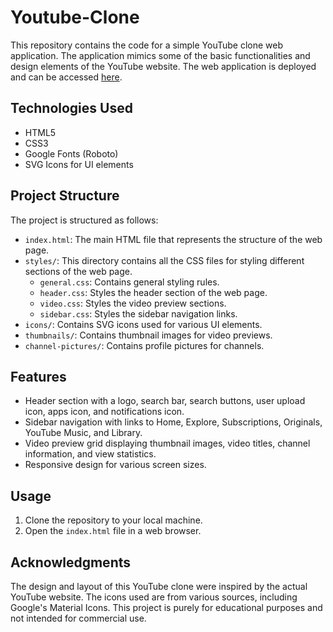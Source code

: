 # Youtube-Clone

This repository contains the code for a simple YouTube clone web application. The application mimics some of the basic functionalities and design elements of the YouTube website. The web application is deployed and can be accessed [here](https://kirankumar72.github.io/Youtube-Clone/).

## Technologies Used

- HTML5
- CSS3
- Google Fonts (Roboto)
- SVG Icons for UI elements

## Project Structure

The project is structured as follows:

- `index.html`: The main HTML file that represents the structure of the web page.
- `styles/`: This directory contains all the CSS files for styling different sections of the web page.
  - `general.css`: Contains general styling rules.
  - `header.css`: Styles the header section of the web page.
  - `video.css`: Styles the video preview sections.
  - `sidebar.css`: Styles the sidebar navigation links.
- `icons/`: Contains SVG icons used for various UI elements.
- `thumbnails/`: Contains thumbnail images for video previews.
- `channel-pictures/`: Contains profile pictures for channels.

## Features

- Header section with a logo, search bar, search buttons, user upload icon, apps icon, and notifications icon.
- Sidebar navigation with links to Home, Explore, Subscriptions, Originals, YouTube Music, and Library.
- Video preview grid displaying thumbnail images, video titles, channel information, and view statistics.
- Responsive design for various screen sizes.

## Usage

1. Clone the repository to your local machine.
2. Open the `index.html` file in a web browser.

## Acknowledgments

The design and layout of this YouTube clone were inspired by the actual YouTube website. The icons used are from various sources, including Google's Material Icons. This project is purely for educational purposes and not intended for commercial use.

